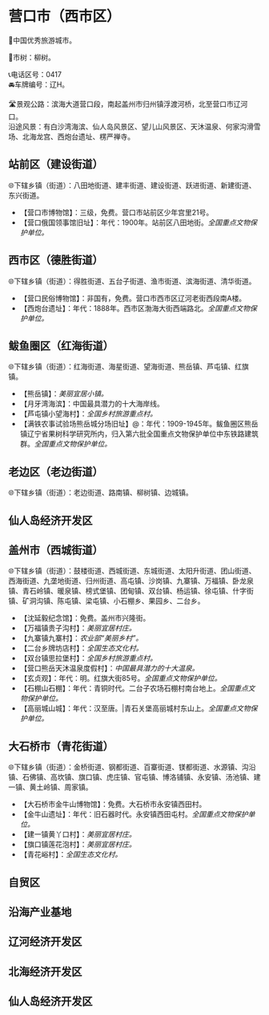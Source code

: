 # 营口市（西市区）  
🏅中国优秀旅游城市。   
  
🌳市树：柳树。    
  
📞电话区号：0417  
🚘车牌编号：辽H。   

🛣️景观公路：滨海大道营口段，南起盖州市归州镇浮渡河桥，北至营口市辽河口。  
沿途风景：有白沙湾海滨、仙人岛风景区、望儿山风景区、天沐温泉、何家沟滑雪场、北海龙宫、西炮台遗址、楞严禅寺。   

## 站前区（建设街道）  
🌐下辖乡镇（街道）：八田地街道、建丰街道、建设街道、跃进街道、新建街道、东兴街道。    
  
* 【营口市博物馆】：三级，免费。营口市站前区少年宫里21号。   
* 【营口俄国领事馆旧址】：年代：1900年。站前区八田地街。*全国重点文物保护单位。*   
  
## 西市区（德胜街道）  
🌐下辖乡镇（街道）：得胜街道、五台子街道、渔市街道、滨海街道、清华街道。    
  
* 【营口民俗博物馆】：非国有，免费。营口市西市区辽河老街西段南A楼。   
* 【西炮台遗址】：年代：1888年。西市区渤海大街西端路北。*全国重点文物保护单位。*    
  
## 鲅鱼圈区（红海街道）  
🌐下辖乡镇（街道）：红海街道、海星街道、望海街道、熊岳镇、芦屯镇、红旗镇。  
  
* 【熊岳镇】：*美丽宜居小镇。*  
* 【月牙湾海滨】：中国最具潜力的十大海岸线。   
* 【芦屯镇小望海村】：*全国乡村旅游重点村。*  
* 【满铁农事试验场熊岳城分场旧址】@：年代：1909-1945年。鲅鱼圈区熊岳镇辽宁省果树科学研究所内，归入第六批全国重点文物保护单位中东铁路建筑群。*全国重点文物保护单位。*    
  
## 老边区（老边街道）  
🌐下辖乡镇（街道）：老边街道、路南镇、柳树镇、边城镇。  

## 仙人岛经济开发区  

## 盖州市（西城街道）  
🌐下辖乡镇（街道）：鼓楼街道、西城街道、东城街道、太阳升街道、团山街道、西海街道、九垄地街道、归州街道、高屯镇、沙岗镇、九寨镇、万福镇、卧龙泉镇、青石岭镇、暖泉镇、榜式堡镇、团甸镇、双台镇、杨运镇、徐屯镇、什字街镇、矿洞沟镇、陈屯镇、梁屯镇、小石棚乡、果园乡、二台乡。    
  
* 【沈延毅纪念馆】：免费。盖州市兴隆街。   
* 【万福镇贵子沟村】：*美丽宜居村庄。*  
* 【九寨镇九寨村】：*农业部“美丽乡村”。*  
* 【二台乡牌坊店村】：*全国生态文化村。*  
* 【双台镇思拉堡村】：*全国乡村旅游重点村。*  
* 【营口熊岳天沐温泉度假村】：*中国最具潜力的十大温泉。*   
* 【玄贞观】：年代：明。红旗大街85号。*全国重点文物保护单位。*    
* 【石棚山石棚】：年代：青铜时代。二台子农场石棚村南台地上。*全国重点文物保护单位。*    
* 【高丽城山城】：年代：汉至唐。|青石关堡高丽城村东山上。*全国重点文物保护单位。*    
  
## 大石桥市（青花街道）  
🌐下辖乡镇（街道）：金桥街道、钢都街道、百寨街道、镁都街道、水源镇、沟沿镇、石佛镇、高坎镇、旗口镇、虎庄镇、官屯镇、博洛铺镇、永安镇、汤池镇、建一镇、黄土岭镇、周家镇。    
  
* 【大石桥市金牛山博物馆】：免费。大石桥市永安镇西田村。   
* 【金牛山遗址】：年代：旧石器时代。永安镇西田屯村。*全国重点文物保护单位。*    
* 【建一镇黄丫口村】：*美丽宜居村庄。*  
* 【旗口镇莲花泡村】：*美丽宜居村庄。*  
* 【青花峪村】：*全国生态文化村。*  

## 自贸区  
  
## 沿海产业基地  
  
## 辽河经济开发区  
  
## 北海经济开发区  
  
## 仙人岛经济开发区